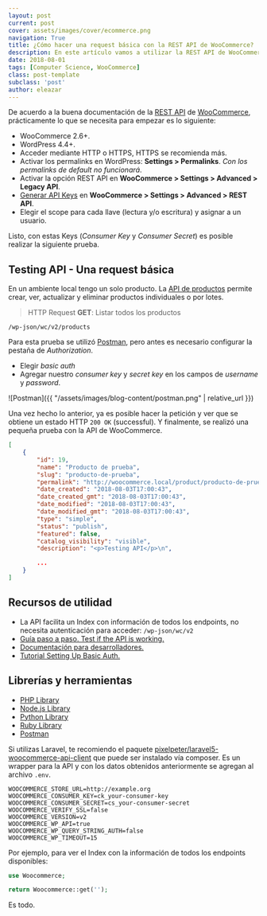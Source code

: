 ```yaml
---
layout: post
current: post
cover: assets/images/cover/ecommerce.png
navigation: True
title: ¿Cómo hacer una request básica con la REST API de WooCommerce?
description: En este artículo vamos a utilizar la REST API de WooCommerce 2.6 para obtener todos los productos en formato JSON.
date: 2018-08-01
tags: [Computer Science, WooCommerce]
class: post-template
subclass: 'post'
author: eleazar
---
```


De acuerdo a la buena documentación de la [REST API](https://docs.woocommerce.com/document/woocommerce-rest-api/) de [WooCommerce](https://woocommerce.com/), prácticamente lo que se necesita para empezar es lo siguiente:

- WooCommerce 2.6+.
- WordPress 4.4+.
- Acceder mediante HTTP o HTTPS, HTTPS se recomienda más.
- Activar los permalinks en WordPress: **Settings > Permalinks**. *Con los permalinks de default no funcionará*.
- Activar la opción REST API en **WooCommerce > Settings > Advanced > Legacy API**.
- [Generar API Keys](http://woocommerce.github.io/woocommerce-rest-api-docs/#rest-api-keys) en **WooCommerce > Settings > Advanced > REST API**.
- Elegir el scope para cada llave (lectura y/o escritura) y asignar a un usuario.

Listo, con estas Keys (_Consumer Key_ y _Consumer Secret_) es posible realizar la siguiente prueba.

## Testing API - Una request básica

En un ambiente local tengo un solo producto. La [API de productos](http://woocommerce.github.io/woocommerce-rest-api-docs/#product-properties) permite crear, ver, actualizar y eliminar productos individuales o por lotes.

> HTTP Request **GET**: Listar todos los productos

```
/wp-json/wc/v2/products
```

Para esta prueba se utilizó [Postman](https://www.getpostman.com/apps), pero antes es necesario configurar la pestaña de _Authorization_.

- Elegir _basic auth_
- Agregar nuestro _consumer key_ y _secret key_ en los campos de _username_ y _password_.

![Postman]({{ "/assets/images/blog-content/postman.png" | relative_url }})

Una vez hecho lo anterior, ya es posible hacer la petición y ver que se obtiene un estado HTTP `200 OK` (successful). Y finalmente, se realizó una pequeña prueba con la API de WooCommerce.

```json
[
    {
        "id": 19,
        "name": "Producto de prueba",
        "slug": "producto-de-prueba",
        "permalink": "http://woocommerce.local/product/producto-de-prueba/",
        "date_created": "2018-08-03T17:00:43",
        "date_created_gmt": "2018-08-03T17:00:43",
        "date_modified": "2018-08-03T17:00:43",
        "date_modified_gmt": "2018-08-03T17:00:43",
        "type": "simple",
        "status": "publish",
        "featured": false,
        "catalog_visibility": "visible",
        "description": "<p>Testing API</p>\n",

        ...
    }
]
```

## Recursos de utilidad

- La API facilita un Index con información de todos los endpoints, no necesita autenticación para acceder: `/wp-json/wc/v2`
- [Guía paso a paso. Test if the API is working.](https://github.com/woocommerce/woocommerce/wiki/Getting-started-with-the-REST-API)
- [Documentación para desarrolladores.](http://woocommerce.github.io/woocommerce-rest-api-docs/)
- [Tutorial Setting Up Basic Auth.](https://code.tutsplus.com/es/tutorials/wp-rest-api-setting-up-and-using-basic-authentication--cms-24762)

## Librerías y herramientas

- [PHP Library](https://github.com/woocommerce/wc-api-php)
- [Node.js Library](https://www.npmjs.com/package/woocommerce-api)
- [Python Library](https://pypi.python.org/pypi/WooCommerce)
- [Ruby Library](https://rubygems.org/gems/woocommerce_api)
- [Postman](https://www.getpostman.com/)

Si utilizas Laravel, te recomiendo el paquete [pixelpeter/laravel5-woocommerce-api-client](https://github.com/pixelpeter/laravel5-woocommerce-api-client) que puede ser instalado vía composer. Es un wrapper para la API y con los datos obtenidos anteriormente se agregan al archivo `.env`.

```
WOOCOMMERCE_STORE_URL=http://example.org
WOOCOMMERCE_CONSUMER_KEY=ck_your-consumer-key
WOOCOMMERCE_CONSUMER_SECRET=cs_your-consumer-secret
WOOCOMMERCE_VERIFY_SSL=false
WOOCOMMERCE_VERSION=v2
WOOCOMMERCE_WP_API=true
WOOCOMMERCE_WP_QUERY_STRING_AUTH=false
WOOCOMMERCE_WP_TIMEOUT=15
```

Por ejemplo, para ver el Index con la información de todos los endpoints disponibles:

```php
use Woocommerce;

return Woocommerce::get('');
```

Es todo.

